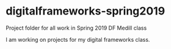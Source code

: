 # digitalframeworks-spring2019
Project folder for all work in Spring 2019 DF Medill class

I am working on projects for my digital frameworks class.

